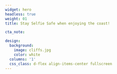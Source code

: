 ```yaml
---
widget: hero
headless: true
weight: 01
title: Stay Selfie Safe when enjoying the coast!

cta_note: 

design:
  background:
    image: cliffs.jpg
    color: white
  columns: '1'
  css_class: d-flex align-items-center fullscreen 
---
```

